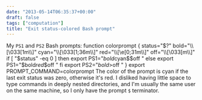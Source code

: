 ```yaml
---
date: "2013-05-14T06:35:37+00:00"
draft: false
tags: ["computation"]
title: "Exit status-colored Bash prompt"
---
```

My `PS1` and `PS2` Bash prompts: function colorprompt { status="$?" bold="\\[\033[1m\\]" cyan="\\[\033[1;36m\\]" red="\\[\e[0;31m\\]" off="\\[\033[m\\]" if [ "$status" -eq 0 ] then export PS1="$bold$cyan\$$off " else export PS1="$bold$red\$$off " fi export PS2="$bold>$off " } export PROMPT_COMMAND=colorprompt The color of the prompt is cyan if the last exit status was zero, otherwise it's red. I disliked having little space to type commands in deeply nested directories, and I'm usually the same user on the same machine, so I only have the prompt `$` terminator.

